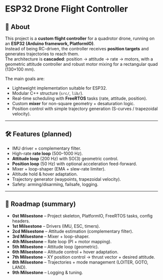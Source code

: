 # ESP32 Drone Flight Controller

## 📌 About
This project is a **custom flight controller** for a quadrotor drone, running on an **ESP32 (Arduino framework, PlatformIO)**.  
Instead of being RC-driven, the controller receives **position targets** and generates trajectories to reach them.  
The architecture is **cascaded**: position → attitude → rate → motors, with a geometric attitude controller and robust motor mixing for a rectangular quad (130×100 mm).

The main goals are:
- Lightweight implementation suitable for ESP32.
- Modular C++ structure (`src/`, `lib/`).
- Real-time scheduling with **FreeRTOS** tasks (rate, attitude, position).
- Custom **mixer** for non-square geometry + desaturation logic.
- Position control with simple trajectory generation (S-curves / trapezoidal velocity).

---

## 🛠 Features (planned)
- IMU driver + complementary filter.
- High-rate **rate loop** (500–1000 Hz).
- **Attitude loop** (200 Hz) with SO(3) geometric control.
- **Position loop** (50 Hz) with optional acceleration feed-forward.
- Mixer + loop-shaper (EMA + slew-rate limiter).
- Altitude hold & hover adaptation.
- Trajectory generator (waypoints, trapezoidal velocity).
- Safety: arming/disarming, failsafe, logging.

---

## 🚀 Roadmap (summary)

- **0st Milsestone** – Project skeleton, PlatformIO, FreeRTOS tasks, config headers.  
- **1st Milsestone** – Drivers (IMU, ESC, timers).  
- **2cd Milsestone** – Attitude estimation (complementary filter).  
- **3rd Milsestone** – Mixer + loop-shaper.  
- **4th Milsestone** – Rate loop (PI + motor mapping).  
- **5th Milsestone** – Attitude loop (geometric).  
- **6th Milsestone** – Altitude control + hover adaptation.  
- **7th Milsestone** – XY position control → thrust vector + desired attitude.  
- **8th Milsestone** – Trajectories + mode management (LOITER, GOTO, LAND).  
- **9th Milsestone** – Logging & tuning.
